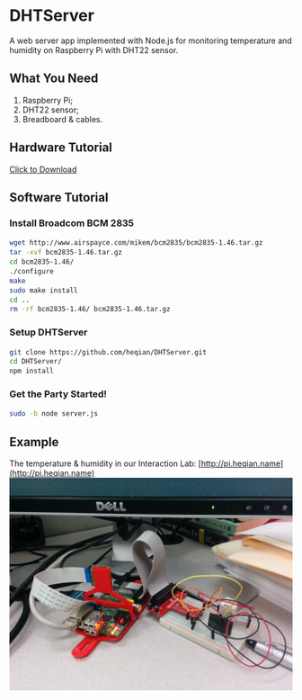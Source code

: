 # DHTServer
A web server app implemented with Node.js for monitoring temperature and humidity on Raspberry Pi with DHT22 sensor.


## What You Need
1. Raspberry Pi;
2. DHT22 sensor;
3. Breadboard & cables.

## Hardware Tutorial
[Click to Download](https://learn.adafruit.com/downloads/pdf/dht-humidity-sensing-on-raspberry-pi-with-gdocs-logging.pdf)

## Software Tutorial
### Install Broadcom BCM 2835
```bash
wget http://www.airspayce.com/mikem/bcm2835/bcm2835-1.46.tar.gz
tar -xvf bcm2835-1.46.tar.gz
cd bcm2835-1.46/
./configure
make
sudo make install
cd ..
rm -rf bcm2835-1.46/ bcm2835-1.46.tar.gz
```
### Setup DHTServer
```bash
git clone https://github.com/heqian/DHTServer.git
cd DHTServer/
npm install
```
### Get the Party Started!
```bash
sudo -b node server.js
```

## Example
The temperature & humidity in our Interaction Lab: [http://pi.heqian.name](http://pi.heqian.name)
![All in One](https://raw.githubusercontent.com/heqian/DHTServer/master/sample.jpg)

